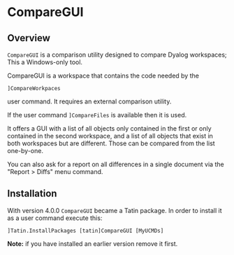 # CompareGUI

## Overview

`CompareGUI` is a comparison utility designed to compare Dyalog workspaces; This a Windows-only tool.

CompareGUI is a workspace that contains the code needed by the 

```
]CompareWorkpaces
``` 

user command. It requires an external comparison utility. 

If the user command `]CompareFiles` is available then it is used.

It offers a GUI with a list of all objects only contained in the first or only contained in the second workspace, and a list of all objects that exist in both workspaces but are different. Those can be compared from the list one-by-one.

You can also ask for a report on all differences in a single document via the "Report > Diffs" menu command.


## Installation

With version 4.0.0 `CompareGUI` became a Tatin package. In order to install it as a user command execute this:

```
]Tatin.InstallPackages [tatin]CompareGUI [MyUCMDs]
```

**Note:** if you have installed an earlier version remove it first.